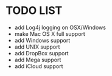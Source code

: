 # TODO LIST

* add Log4j logging on OSX/Windows
* make Mac OS X full support
* add Windows support
* add UNIX support
* add DropBox support
* add Mega support
* add iCloud support
